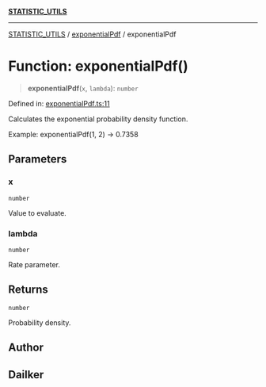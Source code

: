 [**STATISTIC_UTILS**](../../README.md)

***

[STATISTIC_UTILS](../../README.md) / [exponentialPdf](../README.md) / exponentialPdf

# Function: exponentialPdf()

> **exponentialPdf**(`x`, `lambda`): `number`

Defined in: [exponentialPdf.ts:11](https://github.com/dailker/everyutil/blob/7c30ec40bbb398255a9be572db0a537e8bcb9c11/src/statistic/exponentialPdf.ts#L11)

Calculates the exponential probability density function.

Example: exponentialPdf(1, 2) → 0.7358

## Parameters

### x

`number`

Value to evaluate.

### lambda

`number`

Rate parameter.

## Returns

`number`

Probability density.

## Author

## Dailker
